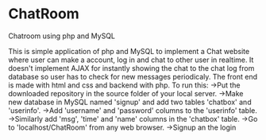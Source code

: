 # ChatRoom
Chatroom using php and MySQL

This is simple application of php and MySQL to implement a Chat website where user can make a account, log in and chat to other user in realtime.
It doesn't implement AJAX for instantly showing the chat to the chat log from database so user has to check for new messages periodicaly.
The front end is made with html and css and backend with php.
To run this:
->Put the downloaded repository in the source folder of your local server.
->Make new database in MySQL named 'signup' and add two tables 'chatbox' and 'userinfo'.
->Add 'username' and 'password' columns to the 'userinfo' table.
->Similarly add 'msg', 'time' and 'name' columns in the 'chatbox' table.
->Go to 'localhost/ChatRoom' from any web browser.
->Signup an the login
